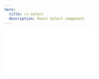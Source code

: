 ```yaml
---
hero:
  title: rc-select
  description: React Select component
---
```



<embed src="../README.md"></embed>
